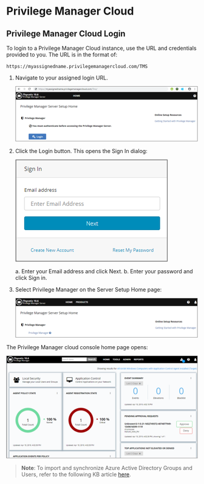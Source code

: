 [title]: # (Privilege Manager Cloud)
[tags]: # (cloud instance)
[priority]: # (201)
# Privilege Manager Cloud

## Privilege Manager Cloud Login

To login to a Privilege Manager Cloud instance, use the URL and credentials provided to you. The URL is in the format of:

```
https://myassignedname.privilegemanagercloud.com/TMS
```

1. Navigate to your assigned login URL.

   ![Privilege Manager Login page](images/cloud/login.png)

1. Click the Login button. This opens the Sign In dialog:

   ![Privilege Manager user credentials](images/cloud/t1_email_login.png)

   a. Enter your Email address and click Next.
   b. Enter your password and click Sign in.

1. Select Privilege Manager on the Server Setup Home page:

   ![Server Setup Home page](images/cloud/pm_server_setup_home.png)

The Privilege Manager cloud console home page opens:

   ![Privilege Manager home page](images/cloud/pm_cloud_home.png)

> **Note**: To import and synchronize Azure Active Directory Groups and Users, refer to the following KB article [here](../integration/set-up-privilege-manager-azure-ad-integration.md).